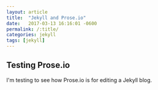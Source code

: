 ```yaml
---
layout: article
title:  "Jekyll and Prose.io"
date:   2017-03-13 16:16:01 -0600
permalink: /:title/
categories: jekyll
tags: [jekyll]
---
```


## Testing Prose.io

I'm testing to see how Prose.io is for editing a Jekyll blog.
